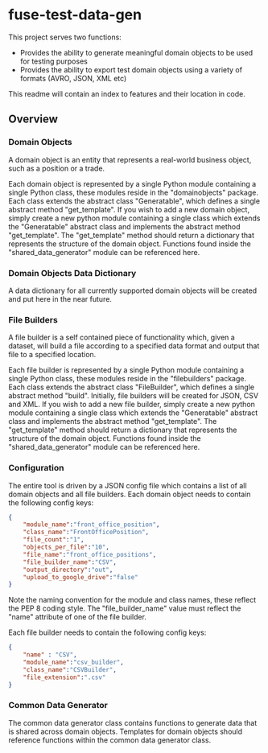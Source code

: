 # fuse-test-data-gen
This project serves two functions:
- Provides the ability to generate meaningful domain objects to be used for testing purposes
- Provides the ability to export test domain objects using a variety of formats (AVRO, JSON, XML etc)

This readme will contain an index to features and their location in code.

## Overview

### Domain Objects

A domain object is an entity that represents a real-world business object, such as a position or a trade.

Each domain object is represented by a single Python module containing a single Python class, these modules reside in the "domainobjects" package.  Each class extends the abstract class "Generatable", which defines a single abstract method "get_template".  If you wish to add a new domain object, simply create a new python module containing a single class which extends the "Generatable" abstract class and implements the abstract method "get_template".  The "get_template" method should return a dictionary that represents the structure of the domain object.  Functions found inside the "shared_data_generator" module can be referenced here.

### Domain Objects Data Dictionary

A data dictionary for all currently supported domain objects will be created and put here in the near future.

### File Builders

A file builder is a self contained piece of functionality which, given a dataset, will build a file according to a specified data format and output that file to a specified location.  

Each file builder is represented by a single Python module containing a single Python class, these modules reside in the "filebuilders" package.  Each class extends the abstract class "FileBuilder", which defines a single abstract method "build".  Initially, file builders will be created for JSON, CSV and XML.  If you wish to add a new file builder, simply create a new python module containing a single class which extends the "Generatable" abstract class and implements the abstract method "get_template".  The "get_template" method should return a dictionary that represents the structure of the domain object.  Functions found inside the "shared_data_generator" module can be referenced here.

### Configuration

The entire tool is driven by a JSON config file which contains a list of all domain objects and all file builders.  Each domain object needs to contain the following config keys:

```json
{
    "module_name":"front_office_position",
    "class_name":"FrontOfficePosition",
    "file_count":"1",
    "objects_per_file":"10",
    "file_name":"front_office_positions",
    "file_builder_name":"CSV",
    "output_directory":"out",
    "upload_to_google_drive":"false"
}
```

Note the naming convention for the module and class names, these reflect the PEP 8 coding style.  The "file_builder_name" value must reflect the "name" attribute of one of the file builder.

Each file builder needs to contain the following config keys:

```json
{
    "name" : "CSV",
    "module_name":"csv_builder",
    "class_name":"CSVBuilder",
    "file_extension":".csv"        
}
```

### Common Data Generator   
The common data generator class contains functions to generate data that is shared across domain objects.  Templates for domain objects should reference functions within the common data generator class.